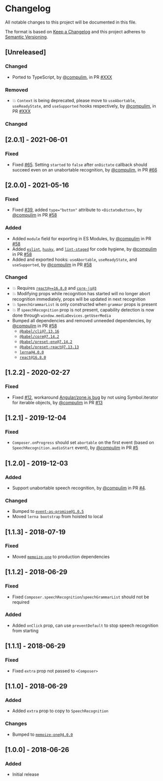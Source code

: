 # Changelog

All notable changes to this project will be documented in this file.

The format is based on [Keep a Changelog](http://keepachangelog.com/en/1.0.0/)
and this project adheres to [Semantic Versioning](http://semver.org/spec/v2.0.0.html).

## [Unreleased]

### Changed

- Ported to TypeScript, by [@compulim](https://github.com/compulim), in PR [#XXX](https://github.com/compulim/react-dictate-button/pull/XXX)

### Removed

- 💥 `Context` is being deprecated, please move to `useAbortable`, `useReadyState`, and `useSupported` hooks respectively, by [@compulim](https://github.com/compulim), in PR [#XXX](https://github.com/compulim/react-dictate-button/pull/XXX)

### Changed

## [2.0.1] - 2021-06-01

### Fixed

- Fixed [#65](https://github.com/compulim/react-dictate-button/issues/65). Setting `started` to `false` after `onDictate` callback should succeed even on an unabortable recognition, by [@compulim](https://github.com/compulim), in PR [#66](https://github.com/compulim/react-dictate-button/pull/66)

## [2.0.0] - 2021-05-16

### Fixed

- Fixed [#39](https://github.com/compulim/react-dictate-button/issues/39), added `type="button"` attribute to `<DictateButton>`, by [@compulim](https://github.com/compulim) in PR [#58](https://github.com/compulim/react-dictate-button/pull/58)

### Added

- Added `module` field for exporting in ES Modules, by [@compulim](https://github.com/compulim) in PR [#58](https://github.com/compulim/react-dictate-button/pull/58)
- Added [`eslint`](https://npmjs.com/package/eslint), [`husky`](https://npmjs.com/package/husky), and [`lint-staged`](https://npmjs.com/package/lint-staged) for code hygiene, by [@compulim](https://github.com/compulim) in PR [#58](https://github.com/compulim/react-dictate-button/pull/58)
- Added and exported hooks: `useAbortable`, `useReadyState`, and `useSupported`, by [@compulim](https://github.com/compulim) in PR [#58](https://github.com/compulim/react-dictate-button/pull/58)

### Changed

- 💥 Requires [`react@>=16.8.0`](https://npmjs.com/package/react) and [`core-js@3`](https://npmjs.com/package/core-js`)
- 💥 Modifying props while recognition has started will no longer abort recognition immediately, props will be updated in next recognition
- 💥 `SpeechGrammarList` is only constructed when `grammar` props is present
- 💥 If `speechRecognition` prop is not present, capability detection is now done through `window.mediaDevices.getUserMedia`
- Bumped all dependencies and removed unneeded dependencies, by [@compulim](https://github.com/compulim) in PR [#58](https://github.com/compulim/react-dictate-button/pull/58)
  - [`@babel/cli@7.13.16`](https://npmjs.com/package/@babel/cli)
  - [`@babel/core@7.14.2`](https://npmjs.com/package/@babel/core)
  - [`@babel/preset-env@7.14.2`](https://npmjs.com/package/@babel/preset-env)
  - [`@babel/preset-react@7.13.13`](https://npmjs.com/package/@babel/preset-react)
  - [`lerna@4.0.0`](https://npmjs.com/package/lerna)
  - [`react@16.8.0`](https://npmjs.com/package/react)

## [1.2.2] - 2020-02-27

### Fixed

- Fixed [#12](https://github.com/compulim/react-dictate-button/issues/12), workaround [Angular/zone.js bug](https://github.com/angular/angular/issues/31750) by not using Symbol.iterator for iterable objects, by [@compulim](https://github.com/compulim) in PR [#13](https://github.com/compulim/react-dictate-button/pull/13)

## [1.2.1] - 2019-12-04

### Fixed

- `Composer.onProgress` should set `abortable` on the first event (based on `SpeechRecognition.audioStart` event), by [@compulim](https://github.com/compulim) in PR [#5](https://github.com/compulim/react-dictate-button/pull/5)

## [1.2.0] - 2019-12-03

### Added

- Support unabortable speech recognition, by [@compulim](https://github.com/compulim) in PR [#4](https://github.com/compulim/react-dictate-button/pull/4).

### Changed

- Bumped to [`event-as-promise@1.0.5`](https://npmjs.com/package/event-as-promise/v/1.0.5)
- Moved `lerna bootstrap` from hoisted to local

## [1.1.3] - 2018-07-19

### Fixed

- Moved [`memoize-one`](https://npmjs.com/package/memoize-one) to production dependencies

## [1.1.2] - 2018-06-29

### Fixed

- Fixed `Composer.speechRecognition`/`speechGrammarList` should not be required

### Added

- Added `onClick` prop, can use `preventDefault` to stop speech recognition from starting

## [1.1.1] - 2018-06-29

### Fixed

- Fixed `extra` prop not passed to `<Composer>`

## [1.1.0] - 2018-06-29

### Added

- Added `extra` prop to copy to `SpeechRecognition`

### Changes

- Bumped to [`memoize-one@4.0.0`](https://npmjs.com/package/memoize-one/v/4.0.0)

## [1.0.0] - 2018-06-26

### Added

- Initial release
